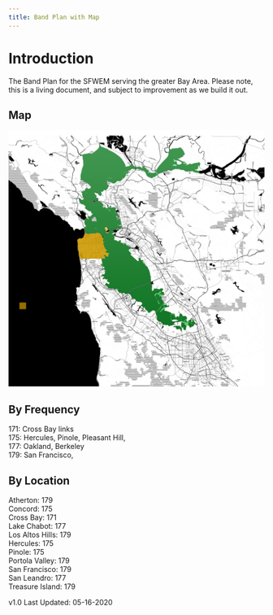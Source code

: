 ```yaml
---
title: Band Plan with Map
---
```

# Introduction
The Band Plan for the SFWEM serving the greater Bay Area. Please note, this is a living document, and subject to improvement as we build it out.

## Map

![screenshot](SFWEM_Band_Map_0.0.png)<BR>

## By Frequency
171: Cross Bay links<BR>
175: Hercules, Pinole, Pleasant Hill, <BR>
177: Oakland, Berkeley<BR>
179: San Francisco, <BR>

## By Location

Atherton: 179<BR>
Concord: 175<BR>
Cross Bay: 171<BR>
Lake Chabot: 177<BR>
Los Altos Hills: 179<BR>
Hercules: 175<BR>
Pinole: 175<BR>
Portola Valley: 179<BR>
San Francisco: 179<BR>
San Leandro: 177<BR>
Treasure Island: 179<BR>


v1.0 Last Updated: 05-16-2020
